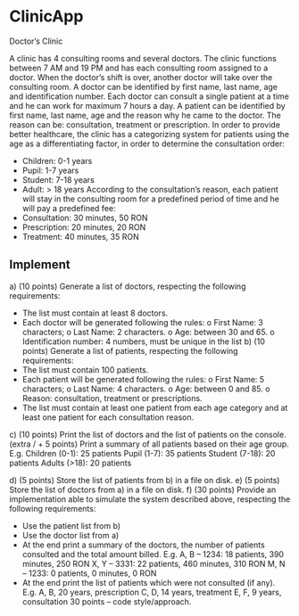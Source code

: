 # ClinicApp

Doctor’s Clinic

A clinic has 4 consulting rooms and several doctors. The clinic functions between 7 AM and 19 PM and
has each consulting room assigned to a doctor. When the doctor’s shift is over, another doctor will take
over the consulting room.
A doctor can be identified by first name, last name, age and identification number. Each doctor can
consult a single patient at a time and he can work for maximum 7 hours a day.
A patient can be identified by first name, last name, age and the reason why he came to the doctor.
The reason can be: consultation, treatment or prescription.
In order to provide better healthcare, the clinic has a categorizing system for patients using the age as
a differentiating factor, in order to determine the consultation order:
- Children: 0-1 years
- Pupil: 1-7 years
- Student: 7-18 years
- Adult: > 18 years
According to the consultation’s reason, each patient will stay in the consulting room for a predefined
period of time and he will pay a predefined fee:
- Consultation: 30 minutes, 50 RON
- Prescription: 20 minutes, 20 RON
- Treatment: 40 minutes, 35 RON

Implement
------------
a) (10 points) Generate a list of doctors, respecting the following requirements:
- The list must contain at least 8 doctors.
- Each doctor will be generated following the rules:
o First Name: 3 characters;
o Last Name: 2 characters.
o Age: between 30 and 65.
o Identification number: 4 numbers, must be unique in the list
b) (10 points) Generate a list of patients, respecting the following requirements:
- The list must contain 100 patients.
- Each patient will be generated following the rules:
o First Name: 5 characters;
o Last Name: 4 characters.
o Age: between 0 and 85.
o Reason: consultation, treatment or prescriptions.
- The list must contain at least one patient from each age category and at least one patient for
each consultation reason.

c) (10 points) Print the list of doctors and the list of patients on the console.
(extra / + 5 points) Print a summary of all patients based on their age group.
E.g.
Children (0-1): 25 patients
Pupil (1-7): 35 patients
Student (7-18): 20 patients
Adults (>18): 20 patients

d) (5 points) Store the list of patients from b) in a file on disk.
e) (5 points) Store the list of doctors from a) in a file on disk.
f) (30 points) Provide an implementation able to simulate the system described above,
respecting the following requirements:
- Use the patient list from b)
- Use the doctor list from a)
- At the end print a summary of the doctors, the number of patients consulted and the total
amount billed.
E.g.
A, B – 1234: 18 patients, 390 minutes, 250 RON
X, Y – 3331: 22 patients, 460 minutes, 310 RON
M, N – 1233: 0 patients, 0 minutes, 0 RON
- At the end print the list of patients which were not consulted (if any).
E.g.
A, B, 20 years, prescription
C, D, 14 years, treatment
E, F, 9 years, consultation
30 points – code style/approach.
